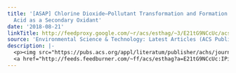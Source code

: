 ```yaml
---
title: '[ASAP] Chlorine Dioxide—Pollutant Transformation and Formation of Hypochlorous
  Acid as a Secondary Oxidant'
date: '2018-08-21'
linkTitle: http://feedproxy.google.com/~r/acs/esthag/~3/E21tG9NCcUc/acs.est.8b01099
source: 'Environmental Science & Technology: Latest Articles (ACS Publications)'
description: |-
  <p><img src="https://pubs.acs.org/appl/literatum/publisher/achs/journals/content/esthag/0/esthag.ahead-of-print/acs.est.8b01099/20180821/images/medium/es-2018-010999_0003.gif" alt="TOC Graphic"/></p><div><cite>Environmental Science & Technology</cite></div><div>DOI: 10.1021/acs.est.8b01099</div><div class="feedflare">
  <a href="http://feeds.feedburner.com/~ff/acs/esthag?a=E21tG9NCcUc:IPioOqUsK0Y:yIl2AUoC8zA"><img src="http://feeds.feedburner.com/~ff/acs/esthag?d=yIl2AUoC8zA" border="0"></img></a>
---
```


